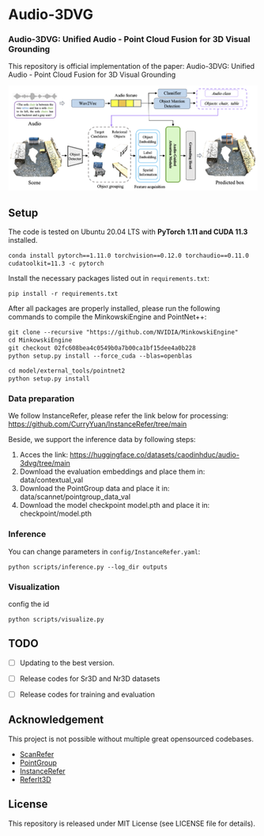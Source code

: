 # Audio-3DVG
### Audio-3DVG: Unified Audio - Point Cloud Fusion for 3D Visual Grounding

This repository is official implementation of the paper: Audio-3DVG: Unified Audio - Point Cloud Fusion for 3D Visual Grounding

![](figures/architecture.png)


## Setup
The code is tested on Ubuntu 20.04 LTS with **PyTorch 1.11 and CUDA 11.3** installed. 

```shell
conda install pytorch==1.11.0 torchvision==0.12.0 torchaudio==0.11.0 cudatoolkit=11.3 -c pytorch
```

Install the necessary packages listed out in `requirements.txt`:
```shell
pip install -r requirements.txt
```
After all packages are properly installed, please run the following commands to compile the MinkowskiEngine and PointNet++:
```shell
git clone --recursive "https://github.com/NVIDIA/MinkowskiEngine"
cd MinkowskiEngine
git checkout 02fc608bea4c0549b0a7b00ca1bf15dee4a0b228
python setup.py install --force_cuda --blas=openblas
```
```shell
cd model/external_tools/pointnet2
python setup.py install
```

### Data preparation
We follow InstanceRefer, please refer the link below for processing:
https://github.com/CurryYuan/InstanceRefer/tree/main

Beside, we support the inference data by following steps:

1. Acces the link: https://huggingface.co/datasets/caodinhduc/audio-3dvg/tree/main
2. Download the evaluation embeddings and place them in: data/contextual_val
3. Download the PointGroup data and place it in: data/scannet/pointgroup_data_val 
4. Download the model checkpoint model.pth and place it in: checkpoint/model.pth 


### Inference
You can change parameters in `config/InstanceRefer.yaml`:
```shell
python scripts/inference.py --log_dir outputs
```

### Visualization
config the id
```shell
python scripts/visualize.py
```

## TODO

- [ ] Updating to the best version.
- [ ] Release codes for Sr3D and Nr3D datasets
- [ ] Release codes for training and evaluation


## Acknowledgement
This project is not possible without multiple great opensourced codebases. 
* [ScanRefer](https://github.com/daveredrum/ScanRefer)
* [PointGroup](https://github.com/Jia-Research-Lab/PointGroup)
* [InstanceRefer](https://github.com/mit-han-lab/torchsparse)
* [ReferIt3D](https://github.com/referit3d/referit3d)
## License
This repository is released under MIT License (see LICENSE file for details).